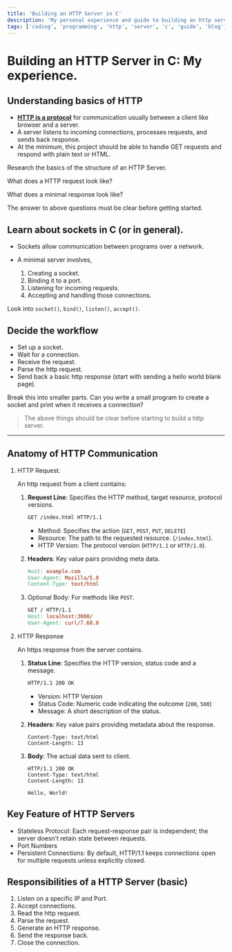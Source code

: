 ```yaml
---
title: 'Building an HTTP Server in C'
description: 'My personal experience and guide to building an http server in C'
tags: ['coding', 'programming', 'http', 'server', 'c', 'guide', 'blog']
---
```


# Building an HTTP Server in C: My experience.

## Understanding basics of HTTP

- **<u>HTTP is a protocol</u>** for communication usually between a client like browser and a server.
- A server listens to incoming connections, processes requests, and sends back response.
- At the minimum, this project should be able to handle GET requests and respond with plain text or HTML.

Research the basics of the structure of an HTTP Server.

What does a HTTP request look like?

What does a minimal response look like?

The answer to above questions must be clear before getting started.

## Learn about sockets in C (or in general).

- Sockets allow communication between programs over a network.

- A minimal server involves, 

  1. Creating a socket.
  2. Binding it to a port.
  3. Listening for incoming requests.
  4. Accepting and handling those connections.

Look into `socket()`, `bind()`, `listen()`, `accept()`.

## Decide the workflow

- Set up a socket.
- Wait for a connection.
- Receive the request.
- Parse the http request.
- Send back a basic http response (start with sending a hello world blank page).

Break this into smaller parts. Can you write a small program to create a socket and print when it receives a connection?

> The above things should be clear before starting to build a http server.

---

## Anatomy of HTTP Communication

1. HTTP Request.

   An http request from a client contains:

   1. **Request Line**: Specifies the HTTP method, target resource, protocol versions.

      ``` bash
      GET /index.html HTTP/1.1
      ```

      - Method: Specifies the action (`GET`, `POST`, `PUT`, `DELETE`)
      - Resource: The path to the requested resource. (`/index.html`).
      - HTTP Version: The protocol version (`HTTP/1.1` or `HTTP/1.0`).

   2. **Headers**: Key value pairs providing meta data.

      ```makefile
      Host: example.com
      User-Agent: Mozilla/5.0
      Content-Type: text/html
      ```

   3. Optional Body: For methods like `POST`.

      ```makefile
      GET / HTTP/1.1
      Host: localhost:3000/
      User-Agent: curl/7.68.0
      ```

2. HTTP Response

   An https response from the server contains.

   1. **Status Line**: Specifies the HTTP version, status code and a message.

      ```bash
      HTTP/1.1 200 OK
      ```

      - Version: HTTP Version
      - Status Code: Numeric code indicating the outcome (`200`, `500`)
      - Message: A short description of the status.

   2. **Headers**: Key value pairs providing metadata about the response.

      ```les
      Content-Type: text/html
      Content-Length: 13
      ```

   3. **Body**: The actual data sent to client.

      ```mak
      HTTP/1.1 200 OK
      Content-Type: text/html
      Content-Length: 13
      
      Hello, World!
      ```

## Key Feature of HTTP Servers

- Stateless Protocol: Each request-response pair is independent; the server doesn’t retain state between requests.
- Port Numbers
- Persistent Connections: By default, HTTP/1.1 keeps connections open for multiple requests unless explicitly closed.

## Responsibilities of a HTTP Server (basic)

1. Listen on a specific IP and Port.
2. Accept connections.
3. Read the http request.
4. Parse the request.
5. Generate an HTTP response.
6. Send the response back.
7. Close the connection.


